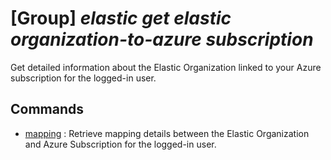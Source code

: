 # [Group] _elastic get elastic organization-to-azure subscription_

Get detailed information about the Elastic Organization linked to your Azure subscription for the logged-in user.

## Commands

- [mapping](/Commands/elastic/get/elastic/organization-to-azure/subscription/_mapping.md)
: Retrieve mapping details between the Elastic Organization and Azure Subscription for the logged-in user.
